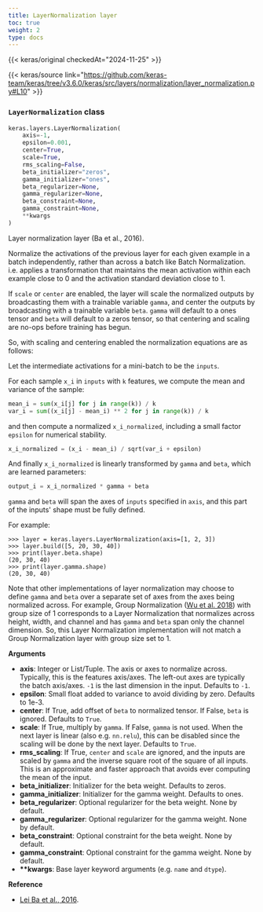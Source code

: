 ```yaml
---
title: LayerNormalization layer
toc: true
weight: 2
type: docs
---
```


{{< keras/original checkedAt="2024-11-25" >}}

{{< keras/source link="https://github.com/keras-team/keras/tree/v3.6.0/keras/src/layers/normalization/layer_normalization.py#L10" >}}

### `LayerNormalization` class

```python
keras.layers.LayerNormalization(
    axis=-1,
    epsilon=0.001,
    center=True,
    scale=True,
    rms_scaling=False,
    beta_initializer="zeros",
    gamma_initializer="ones",
    beta_regularizer=None,
    gamma_regularizer=None,
    beta_constraint=None,
    gamma_constraint=None,
    **kwargs
)
```

Layer normalization layer (Ba et al., 2016).

Normalize the activations of the previous layer for each given example in a batch independently, rather than across a batch like Batch Normalization. i.e. applies a transformation that maintains the mean activation within each example close to 0 and the activation standard deviation close to 1.

If `scale` or `center` are enabled, the layer will scale the normalized outputs by broadcasting them with a trainable variable `gamma`, and center the outputs by broadcasting with a trainable variable `beta`. `gamma` will default to a ones tensor and `beta` will default to a zeros tensor, so that centering and scaling are no-ops before training has begun.

So, with scaling and centering enabled the normalization equations are as follows:

Let the intermediate activations for a mini-batch to be the `inputs`.

For each sample `x_i` in `inputs` with `k` features, we compute the mean and variance of the sample:

```python
mean_i = sum(x_i[j] for j in range(k)) / k
var_i = sum((x_i[j] - mean_i) ** 2 for j in range(k)) / k
```

and then compute a normalized `x_i_normalized`, including a small factor `epsilon` for numerical stability.

```python
x_i_normalized = (x_i - mean_i) / sqrt(var_i + epsilon)
```

And finally `x_i_normalized` is linearly transformed by `gamma` and `beta`, which are learned parameters:

```python
output_i = x_i_normalized * gamma + beta
```

`gamma` and `beta` will span the axes of `inputs` specified in `axis`, and this part of the inputs' shape must be fully defined.

For example:

```console
>>> layer = keras.layers.LayerNormalization(axis=[1, 2, 3])
>>> layer.build([5, 20, 30, 40])
>>> print(layer.beta.shape)
(20, 30, 40)
>>> print(layer.gamma.shape)
(20, 30, 40)
```

Note that other implementations of layer normalization may choose to define `gamma` and `beta` over a separate set of axes from the axes being normalized across. For example, Group Normalization ([Wu et al. 2018](https://arxiv.org/abs/1803.08494)) with group size of 1 corresponds to a Layer Normalization that normalizes across height, width, and channel and has `gamma` and `beta` span only the channel dimension. So, this Layer Normalization implementation will not match a Group Normalization layer with group size set to 1.

**Arguments**

- **axis**: Integer or List/Tuple. The axis or axes to normalize across. Typically, this is the features axis/axes. The left-out axes are typically the batch axis/axes. `-1` is the last dimension in the input. Defaults to `-1`.
- **epsilon**: Small float added to variance to avoid dividing by zero. Defaults to 1e-3.
- **center**: If True, add offset of `beta` to normalized tensor. If False, `beta` is ignored. Defaults to `True`.
- **scale**: If True, multiply by `gamma`. If False, `gamma` is not used. When the next layer is linear (also e.g. `nn.relu`), this can be disabled since the scaling will be done by the next layer. Defaults to `True`.
- **rms_scaling**: If True, `center` and `scale` are ignored, and the inputs are scaled by `gamma` and the inverse square root of the square of all inputs. This is an approximate and faster approach that avoids ever computing the mean of the input.
- **beta_initializer**: Initializer for the beta weight. Defaults to zeros.
- **gamma_initializer**: Initializer for the gamma weight. Defaults to ones.
- **beta_regularizer**: Optional regularizer for the beta weight. None by default.
- **gamma_regularizer**: Optional regularizer for the gamma weight. None by default.
- **beta_constraint**: Optional constraint for the beta weight. None by default.
- **gamma_constraint**: Optional constraint for the gamma weight. None by default.
- **\*\*kwargs**: Base layer keyword arguments (e.g. `name` and `dtype`).

**Reference**

- [Lei Ba et al., 2016](https://arxiv.org/abs/1607.06450).
